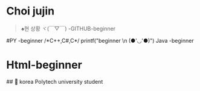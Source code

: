 # Choi jujin
>♠현 상황
ヾ(￣▽￣) -GITHUB-beginner
<html-beginner>
#PY -beginner
/*C++,C#,C*/
printf("beginner \n (●'◡'●)")
Java -beginner
<h1>Html-beginner</h1>
## 💚 korea Polytech university student
